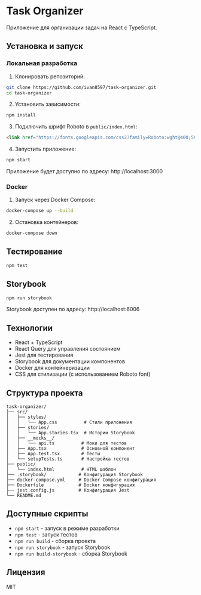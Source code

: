 







# Task Organizer

Приложение для организации задач на React с TypeScript.

## Установка и запуск

### Локальная разработка

1. Клонировать репозиторий:
```bash
git clone https://github.com/ivan8597/task-organizer.git
cd task-organizer
```

2. Установить зависимости:
```bash
npm install
```

3. Подключить шрифт Roboto в `public/index.html`:
```html
<link href="https://fonts.googleapis.com/css2?family=Roboto:wght@400;500;600&display=swap" rel="stylesheet">
```

4. Запустить приложение:
```bash
npm start
```

Приложение будет доступно по адресу: http://localhost:3000

### Docker

1. Запуск через Docker Compose:
```bash
docker-compose up --build
```

2. Остановка контейнеров:
```bash
docker-compose down
```

## Тестирование

```bash
npm test
```

## Storybook

```bash
npm run storybook
```

Storybook доступен по адресу: http://localhost:6006

## Технологии

- React + TypeScript
- React Query для управления состоянием
- Jest для тестирования
- Storybook для документации компонентов
- Docker для контейнеризации
- CSS для стилизации (с использованием Roboto font)

## Структура проекта

```
task-organizer/
├── src/
│   ├── styles/
│   │   └── App.css          # Стили приложения
│   ├── stories/
│   │   └── App.stories.tsx  # Истории Storybook
│   ├── __mocks__/
│   │   └── api.ts          # Моки для тестов
│   ├── App.tsx             # Основной компонент
│   ├── App.test.tsx        # Тесты
│   └── setupTests.ts       # Настройка тестов
├── public/
│   └── index.html          # HTML шаблон
├── .storybook/            # Конфигурация Storybook
├── docker-compose.yml     # Docker Compose конфигурация
├── Dockerfile             # Docker конфигурация
├── jest.config.js         # Конфигурация Jest
└── README.md
```

## Доступные скрипты

- `npm start` - запуск в режиме разработки
- `npm test` - запуск тестов
- `npm run build` - сборка проекта
- `npm run storybook` - запуск Storybook
- `npm run build-storybook` - сборка Storybook

## Лицензия

MIT
```
